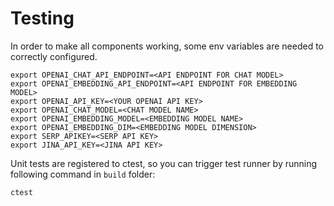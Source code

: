 # Testing 

In order to make all components working, some env variables are needed to correctly configured.

```shell
export OPENAI_CHAT_API_ENDPOINT=<API ENDPOINT FOR CHAT MODEL>
export OPENAI_EMBEDDING_API_ENDPOINT=<API ENDPOINT FOR EMBEDDING MODEL>
export OPENAI_API_KEY=<YOUR OPENAI API KEY>
export OPENAI_CHAT_MODEL=<CHAT MODEL NAME>
export OPENAI_EMBEDDING_MODEL=<EMBEDDING MODEL NAME>
export OPENAI_EMBEDDING_DIM=<EMBEDDING MODEL DIMENSION>
export SERP_APIKEY=<SERP API KEY>
export JINA_API_KEY=<JINA API KEY>
```

Unit tests are registered to ctest, so you can trigger test runner by running following command in `build` folder:

```shell
ctest
```


